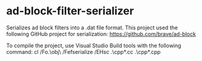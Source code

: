 # ad-block-filter-serializer

Serializes ad block filters into a .dat file format. This project used the following GitHub project for serialization: https://github.com/brave/ad-block

To compile the project, use Visual Studio Build tools with the following command: cl /Fo.\obj\ /Fefserialize /EHsc .\cpp\*.cc .\cpp\*.cpp


